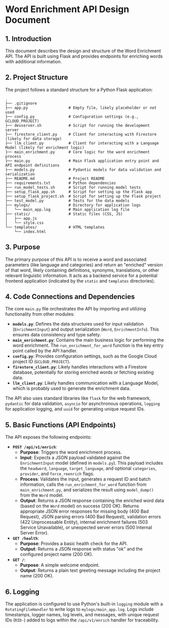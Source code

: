 # Word Enrichment API Design Document

## 1. Introduction

This document describes the design and structure of the Word Enrichment API. The API is built using Flask and provides endpoints for enriching words with additional information.

## 2. Project Structure

The project follows a standard structure for a Python Flask application:

```
.
├── .gitignore
├── app.py                  # Empty file, likely placeholder or not used
├── config.py               # Configuration settings (e.g., GCLOUD_PROJECT)
├── devserver.sh            # Script for running the development server
├── firestore_client.py     # Client for interacting with Firestore (likely for data storage)
├── llm_client.py           # Client for interacting with a Language Model (likely for enrichment logic)
├── main_enrichment.py      # Core logic for the word enrichment process
├── main.py                 # Main Flask application entry point and API endpoint definitions
├── models.py               # Pydantic models for data validation and serialization
├── README.md               # Project README
├── requirements.txt        # Python dependencies
├── run_model_tests.sh      # Script for running model tests
├── setup_flask_app.sh      # Script for setting up the Flask app
├── setup_flask_project.sh  # Script for setting up the Flask project
├── test_model.py           # Tests for the data models
├── mylogs/                 # Directory for application logs
│   └── main_app.log        # Main application log file
├── static/                 # Static files (CSS, JS)
│   ├── app.js
│   └── style.css
└── templates/              # HTML templates
    └── index.html
```

## 3. Purpose

The primary purpose of this API is to receive a word and associated parameters (like language and categories) and return an "enriched" version of that word, likely containing definitions, synonyms, translations, or other relevant linguistic information. It acts as a backend service for a potential frontend application (indicated by the `static` and `templates` directories).

## 4. Code Connections and Dependencies

The core `main.py` file orchestrates the API by importing and utilizing functionality from other modules:

*   **`models.py`**: Defines the data structures used for input validation (`EnrichmentInput`) and output serialization (`Word`, `EnrichmentInfo`). This ensures data consistency and type safety.
*   **`main_enrichment.py`**: Contains the main business logic for performing the word enrichment. The `run_enrichment_for_word` function is the key entry point called by the API handler.
*   **`config.py`**: Provides configuration settings, such as the Google Cloud project ID (`GCLOUD_PROJECT`).
*   **`firestore_client.py`**: Likely handles interactions with a Firestore database, potentially for storing enriched words or fetching existing data.
*   **`llm_client.py`**: Likely handles communication with a Language Model, which is probably used to generate the enrichment data.

The API also uses standard libraries like `flask` for the web framework, `pydantic` for data validation, `asyncio` for asynchronous operations, `logging` for application logging, and `uuid` for generating unique request IDs.

## 5. Basic Functions (API Endpoints)

The API exposes the following endpoints:

*   **`POST /api/v1/enrich`**:
    *   **Purpose**: Triggers the word enrichment process.
    *   **Input**: Expects a JSON payload validated against the `EnrichmentInput` model (defined in `models.py`). This payload includes the `headword`, `language`, `target_language`, and optional `categories`, `provider`, and `force_reenrich` flags.
    *   **Process**: Validates the input, generates a request ID and batch information, calls the `run_enrichment_for_word` function from `main_enrichment.py`, and serializes the result using `model_dump()` from the `Word` model.
    *   **Output**: Returns a JSON response containing the enriched word data (based on the `Word` model) on success (200 OK). Returns appropriate JSON error responses for missing body (400 Bad Request), JSON parsing errors (400 Bad Request), validation errors (422 Unprocessable Entity), internal enrichment failures (503 Service Unavailable), or unexpected server errors (500 Internal Server Error).
*   **`GET /health`**:
    *   **Purpose**: Provides a basic health check for the API.
    *   **Output**: Returns a JSON response with status "ok" and the configured project name (200 OK).
*   **`GET /`**:
    *   **Purpose**: A simple welcome endpoint.
    *   **Output**: Returns a plain text greeting message including the project name (200 OK).

## 6. Logging

The application is configured to use Python's built-in `logging` module with a `RotatingFileHandler` to write logs to `mylogs/main_app.log`. Logs include timestamps, logger names, log levels, and messages, with unique request IDs (`RID-`) added to logs within the `/api/v1/enrich` handler for traceability.
